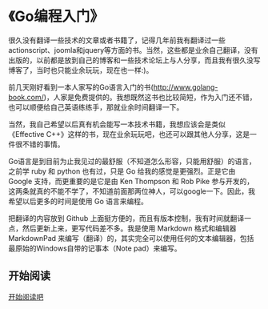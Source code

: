 # 《Go编程入门》
很久没有翻译一些技术的文章或者书籍了，记得几年前我有翻译过一些actionscript、joomla和jquery等方面的书。当然，这些都是业余自己翻译，没有出版的，以前都是放到自己的博客和一些技术论坛上与人分享，而且我有很久没写博客了，当时也只能业余玩玩，现在也一样:)。

前几天刚好看到一本人家写的Go语言入门的书(<http://www.golang-book.com/>)，人家是免费提供的。我想既然这书也比较简短，作为入门还不错，也可以顺便给自己英语练练手，那就业余时间翻译一下。

当然，我自己希望以后真有机会能写一本技术书籍，我想应该会是类似《Effective C++》这样的书，现在业余玩玩吧，也还可以跟其他人分享，这是一件很不错的事情。

Go语言是到目前为止我见过的最舒服（不知道怎么形容，只能用舒服）的语言，之前学 ruby 和 python 也有过，只是 Go 给我的感觉是更强烈。正是它由 Google 支持，而更重要的是它是由 Ken Thompson 和 Rob Pike 参与开发的，这两条就真的不能不学了，不知道前面那两位神人，可以google一下。因此，我希望以后更多的时间是使用 Go 语言来编程。

把翻译的内容放到 Github 上面挺方便的，而且有版本控制，我有时间就翻译一点，然后更新上来，更写代码差不多。我是使用 Markdown 格式和编辑器  MarkdownPad 来编写（翻译）的，其实完全可以使用任何的文本编辑器，包括最原始的Windows自带的记事本（Note pad）来编写。

## 开始阅读

[开始阅读吧](<https://github.com/andycai/an-introduction-to-programming-in-go/blob/master/00.md>)
